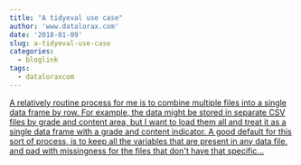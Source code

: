 ```yaml
---
title: "A tidyeval use case"
author: 'www.datalorax.com'
date: '2018-01-09'
slug: a-tidyeval-use-case
categories:
  - bloglink
tags:
  - dataloraxcom
---
```


[A relatively routine process for me is to combine multiple files into a single data frame by row. For example, the data might be stored in separate CSV files by grade and content area, but I want to load them all and treat it as a single data frame with a grade and content indicator. A good default for this sort of process, is to keep all the variables that are present in any data file, and pad with missingness for the files that don't have that specific...<click to read more>](http://www.dandersondata.com/post/a-tidyeval-use-case/)

